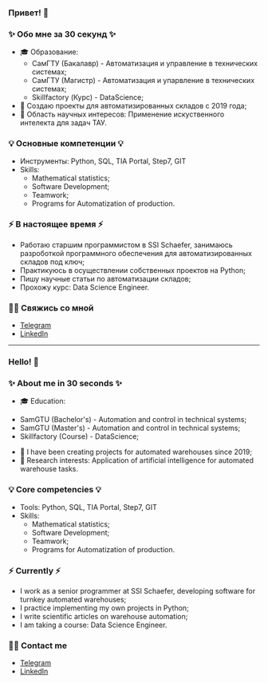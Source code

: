 ### Привет! 👋

### ✨ Обо мне за 30 секунд ✨ 
* 🎓 Образование:
  - СамГТУ (Бакалавр) - Автоматизация и управление в технических системах;
  - СамГТУ (Магистр) - Автоматизация и упарвление в технических системах;
  - Skillfactory (Курс) - DataScience;
* :low_brightness: Создаю проекты для автоматизированных складов с 2019 года;
* :orange_book: Область научных интересов: Применение искуственного интелекта для задач ТАУ.

### 💡 Основные компетенции 💡
- Инструменты: Python, SQL, TIA Portal, Step7, GIT
- Skills: 
    * Mathematical statistics;
    * Software Development;
    * Teamwork;
    * Programs for Automatization of production.

  
### ⚡️ В настоящее время ⚡️
- Работаю старшим программистом в SSI Schaefer, занимаюсь разроботкой программного обеспечения для автоматизированных складов под ключ;
- Практикуюсь в осуществлении собственных проектов на Python;
- Пишу научные статьи по автоматизации складов;
- Прохожу курс: Data Science Engineer.

### 🙌🏻 Свяжись со мной
- [Telegram](https://t.me/marioitti387)
- [LinkedIn](https://www.linkedin.com/in/nikolai-grebenkin-8a2696233/)

---

### Hello! 👋

### ✨ About me in 30 seconds ✨ 
* 🎓 Education:
 - SamGTU (Bachelor's) - Automation and control in technical systems;
 - SamGTU (Master's) - Automation and control in technical systems;
 - Skillfactory (Course) - DataScience;
* :low_brightness: I have been creating projects for automated warehouses since 2019;
* :orange_book: Research interests: Application of artificial intelligence for automated warehouse tasks.


### 💡 Core competencies 💡
- Tools: Python, SQL, TIA Portal, Step7, GIT
- Skills: 
    * Mathematical statistics;
    * Software Development;
    * Teamwork;
    * Programs for Automatization of production.


### ⚡️ Currently ⚡️
- I work as a senior programmer at SSI Schaefer, developing software for turnkey automated warehouses;
- I practice implementing my own projects in Python;
- I write scientific articles on warehouse automation;
- I am taking a course: Data Science Engineer.

### 🙌🏻 Contact me
- [Telegram](https://t.me/marioitti387)
- [LinkedIn](https://www.linkedin.com/in/nikolai-grebenkin-8a2696233/)
